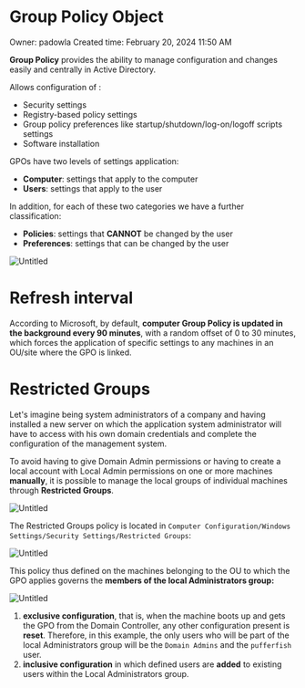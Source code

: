 # Group Policy Object

Owner: padowla
Created time: February 20, 2024 11:50 AM

**Group Policy** provides the ability to manage configuration and changes easily and centrally in Active Directory.

Allows configuration of :

- Security settings
- Registry-based policy settings
- Group policy preferences like startup/shutdown/log-on/logoff scripts settings
- Software installation

GPOs have two levels of settings application:

- **Computer**: settings that apply to the computer
- **Users**: settings that apply to the user

In addition, for each of these two categories we have a further classification:

- **Policies**: settings that **CANNOT** be changed by the user
- **Preferences**: settings that can be changed by the user

![Untitled](Group%20Policy%20Object%20e8d6951027cd4f7289db1cd535346eac/Untitled.png)

# Refresh interval

According to Microsoft, by default, **computer Group Policy is updated in the background every 90 minutes**, with a random offset of 0 to 30 minutes, which forces the application of specific settings to any machines in an OU/site where the GPO is linked.

# Restricted Groups

Let's imagine being system administrators of a company and having installed a new server on which the application system administrator will have to access with his own domain credentials and complete the configuration of the management system.

To avoid having to give Domain Admin permissions or having to create a local account with Local Admin permissions on one or more machines **manually**, it is possible to manage the local groups of individual machines through **Restricted Groups**.

![Untitled](Group%20Policy%20Object%20e8d6951027cd4f7289db1cd535346eac/Untitled%201.png)

The Restricted Groups policy is located in `Computer Configuration/Windows Settings/Security Settings/Restricted Groups`:

![Untitled](Group%20Policy%20Object%20e8d6951027cd4f7289db1cd535346eac/Untitled%202.png)

This policy thus defined on the machines belonging to the OU to which the GPO applies governs the **members of the local Administrators group:**

![Untitled](Group%20Policy%20Object%20e8d6951027cd4f7289db1cd535346eac/Untitled%203.png)

1. **exclusive configuration**, that is, when the machine boots up and gets the GPO from the Domain Controller, any other configuration present is **reset**. Therefore, in this example, the only users who will be part of the local Administrators group will be the `Domain Admins` and the `pufferfish` user.
2. **inclusive configuration** in which defined users are **added** to existing users within the Local Administrators group.
